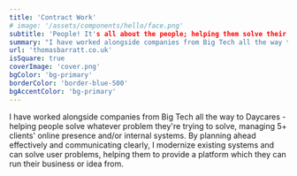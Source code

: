 ```yaml
---
title: 'Contract Work'
# image: '/assets/components/hello/face.png'
subtitle: 'People! It's all about the people; helping them solve their problems in a meaningful way.'
summary: "I have worked alongside companies from Big Tech all the way to Daycares - helping people solve whatever problem they're trying to solve, managing 5+ clients' online presence and/or internal systems. By planning ahead effectively and communicating clearly, I modernize existing systems and can solve user problems, helping them to provide a platform which they can run their business or idea from."
url: 'thomasbarratt.co.uk'
isSquare: true
coverImage: 'cover.png'
bgColor: 'bg-primary'
borderColor: 'border-blue-500'
bgAccentColor: 'bg-primary'
---
```


I have worked alongside companies from Big Tech all the way to Daycares - helping people solve whatever problem they're trying to solve, managing 5+ clients' online presence and/or internal systems. By planning ahead effectively and communicating clearly, I modernize existing systems and can solve user problems, helping them to provide a platform which they can run their business or idea from.